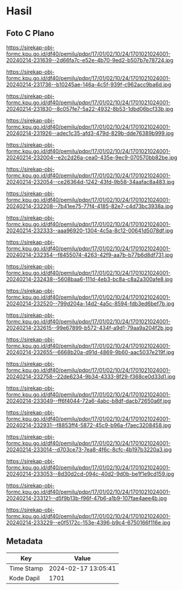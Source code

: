 # Hasil

## Foto C Plano

https://sirekap-obj-formc.kpu.go.id/df40/pemilu/pdpr/17/01/02/10/24/1701021024001-20240214-231639--2d66fa7c-e52e-4b70-9ed2-b507b7e78724.jpg

https://sirekap-obj-formc.kpu.go.id/df40/pemilu/pdpr/17/01/02/10/24/1701021024001-20240214-231736--b10245ae-146a-4c5f-939f-c962acc9ba6d.jpg

https://sirekap-obj-formc.kpu.go.id/df40/pemilu/pdpr/17/01/02/10/24/1701021024001-20240214-231830--8c057fe7-5a22-4932-8b53-1dbd06bcf33b.jpg

https://sirekap-obj-formc.kpu.go.id/df40/pemilu/pdpr/17/01/02/10/24/1701021024001-20240214-231926--adec1c35-afd3-479d-829b-dde76389b999.jpg

https://sirekap-obj-formc.kpu.go.id/df40/pemilu/pdpr/17/01/02/10/24/1701021024001-20240214-232004--e2c2d26a-cea0-435e-9ec9-070570bb82be.jpg

https://sirekap-obj-formc.kpu.go.id/df40/pemilu/pdpr/17/01/02/10/24/1701021024001-20240214-232054--ce26364d-1242-43fd-9b58-34aafac8a483.jpg

https://sirekap-obj-formc.kpu.go.id/df40/pemilu/pdpr/17/01/02/10/24/1701021024001-20240214-232208--7b41ee75-77f4-4185-82e7-c4d73bc3938a.jpg

https://sirekap-obj-formc.kpu.go.id/df40/pemilu/pdpr/17/01/02/10/24/1701021024001-20240214-232333--aaa96920-1304-4c5a-8c12-00641d5078df.jpg

https://sirekap-obj-formc.kpu.go.id/df40/pemilu/pdpr/17/01/02/10/24/1701021024001-20240214-232354--f8455074-4263-42f9-aa7b-b77b6d8df731.jpg

https://sirekap-obj-formc.kpu.go.id/df40/pemilu/pdpr/17/01/02/10/24/1701021024001-20240214-232438--5608baa6-111d-4eb3-bc8a-c8a2a300afe8.jpg

https://sirekap-obj-formc.kpu.go.id/df40/pemilu/pdpr/17/01/02/10/24/1701021024001-20240214-232520--799d204a-14d2-4a5c-8594-fdb3ed6bef7b.jpg

https://sirekap-obj-formc.kpu.go.id/df40/pemilu/pdpr/17/01/02/10/24/1701021024001-20240214-232615--99e67899-b572-434f-a9d1-79aa9a204f2b.jpg

https://sirekap-obj-formc.kpu.go.id/df40/pemilu/pdpr/17/01/02/10/24/1701021024001-20240214-232655--6668b20a-d91d-4869-9b60-aac5037e219f.jpg

https://sirekap-obj-formc.kpu.go.id/df40/pemilu/pdpr/17/01/02/10/24/1701021024001-20240214-232758--22de6234-9b34-4333-8f29-f368ce0d33d1.jpg

https://sirekap-obj-formc.kpu.go.id/df40/pemilu/pdpr/17/01/02/10/24/1701021024001-20240214-233049--ff6f4044-72a6-4abc-b8df-dacb72650a6f.jpg

https://sirekap-obj-formc.kpu.go.id/df40/pemilu/pdpr/17/01/02/10/24/1701021024001-20240214-232931--f8853ff4-5872-45c9-b96a-f7aec3208458.jpg

https://sirekap-obj-formc.kpu.go.id/df40/pemilu/pdpr/17/01/02/10/24/1701021024001-20240214-233014--d703ce73-7ea8-4f6c-8cfc-4b197b3220a3.jpg

https://sirekap-obj-formc.kpu.go.id/df40/pemilu/pdpr/17/01/02/10/24/1701021024001-20240214-233053--8d30d2cd-094c-40d2-9d0b-be1f1e9cd159.jpg

https://sirekap-obj-formc.kpu.go.id/df40/pemilu/pdpr/17/01/02/10/24/1701021024001-20240214-233121--d5f9b13b-f96f-47b6-a1b9-107fae4aee4b.jpg

https://sirekap-obj-formc.kpu.go.id/df40/pemilu/pdpr/17/01/02/10/24/1701021024001-20240214-233229--e0f5172c-153e-4396-b9c4-6750166f116e.jpg


## Metadata

| Key        | Value               |
| ---------- | ------------------- |
| Time Stamp | 2024-02-17 13:05:41 |
| Kode Dapil | 1701                |



